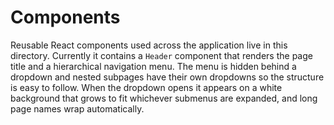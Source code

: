 # Components

Reusable React components used across the application live in this directory.
Currently it contains a `Header` component that renders the page title and a
hierarchical navigation menu. The menu is hidden behind a dropdown and nested
subpages have their own dropdowns so the structure is easy to follow. When the
dropdown opens it appears on a white background that grows to fit whichever
submenus are expanded, and long page names wrap automatically.
